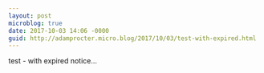 ```yaml
---
layout: post
microblog: true
date: 2017-10-03 14:06 -0000
guid: http://adamprocter.micro.blog/2017/10/03/test-with-expired.html
---
```

test - with expired notice...
